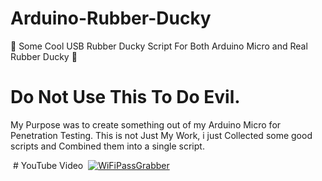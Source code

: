 # Arduino-Rubber-Ducky
🐤  Some Cool USB Rubber Ducky Script For Both Arduino Micro and Real Rubber Ducky 🐥

# Do Not Use This To Do Evil.
  My Purpose was to create something out of my Arduino Micro for Penetration Testing.
  This is not Just My Work, i just Collected some good scripts and Combined them into a single script.
  
  # YouTube Video
  [![WiFiPassGrabber](https://j.gifs.com/j2x2jl.gif)](https://www.youtube.com/watch?v=-Dieqo0c-hQ)
